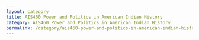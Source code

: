 ```yaml
---
layout: category
title: AIS460 Power and Politics in American Indian History
category: AIS460 Power and Politics in American Indian History
permalink: /category/ais460-power-and-politics-in-american-indian-history/
---
```

